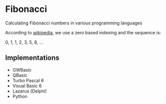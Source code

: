 # Fibonacci
Calculating Fibonacci numbers in various programming languages

According to [wikipedia], we use a zero based indexing and the sequence is:

0, 1, 1, 2, 3, 5, 8, ...

## Implementations

- GWBasic
- QBasic
- Turbo Pascal 6
- Visual Basic 6
- Lazarus (Delphi)
- Python

[wikipedia]: https://en.wikipedia.org/wiki/Fibonacci_number
